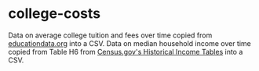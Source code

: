 # college-costs

Data on average college tuition and fees over time copied from [educationdata.org](https://educationdata.org/average-cost-of-college-by-year) into a CSV.
Data on median household income over time copied from Table H6 from [Census.gov's Historical Income Tables](https://www.census.gov/data/tables/time-series/demo/income-poverty/historical-income-households.html) into a CSV.
